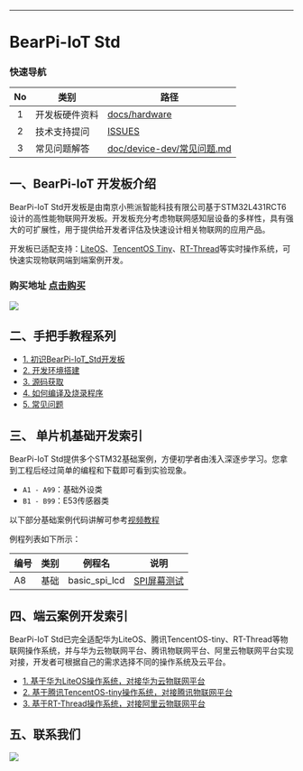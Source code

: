 
---
# BearPi-IoT Std
### 快速导航
| No | 类别 | 路径  |
| :----: | ---- |  ------------------------------------------------------------ |
| 1    | 开发板硬件资料 | [docs/hardware](/docs/hardware) |
| 2    | 技术支持提问 | [ISSUES](https://gitee.com/bearpi/bearpi-iot_std/issues) |
| 3    | 常见问题解答 | [doc/device-dev/常见问题.md](docs/device-dev/常见问题.md) |



## 一、BearPi-IoT  开发板介绍

BearPi-IoT Std开发板是由南京小熊派智能科技有限公司基于STM32L431RCT6设计的高性能物联网开发板。开发板充分考虑物联网感知层设备的多样性，具有强大的可扩展性，用于提供给开发者评估及快速设计相关物联网的应用产品。

开发板已适配支持：[LiteOS](https://gitee.com/bearpi/bearpi-iot_std_liteos)、[TencentOS Tiny](https://gitee.com/bearpi/bearpi-iot_std_tencentos-tiny)、[RT-Thread](https://gitee.com/bearpi/bearpi-iot_std_rt-thread)等实时操作系统，可快速实现物联网端到端案例开发。


### 购买地址 [点击购买](https://item.taobao.com/item.htm?id=608002911209)

![](docs/figures/bearpi_iot_std_info.png)



## 二、手把手教程系列


- [1. 初识BearPi-IoT_Std开发板](docs/device-dev/初识BearPi-IoT_Std开发板.md)
- [2. 开发环境搭建](docs/device-dev/开发环境搭建.md)
- [3. 源码获取](docs/device-dev/源码获取.md)
- [4. 如何编译及烧录程序](docs/device-dev/编译代码及烧录.md)
- [5. 常见问题](docs/device-dev/常见问题.md)


## 三、 单片机基础开发索引
BearPi-IoT Std提供多个STM32基础案例，方便初学者由浅入深逐步学习。您拿到工程后经过简单的编程和下载即可看到实验现象。

* `A1 - A99`：基础外设类
* `B1 - B99`：E53传感器类

以下部分基础案例代码讲解可参考[视频教程](https://www.bilibili.com/video/BV1S5411x71A)

例程列表如下所示：

| 编号 | 类别   | 例程名           | 说明                                                         |
| ---- | ------ | ---------------- | ------------------------------------------------------------ |
| A8   | 基础   | basic_spi_lcd           |  [SPI屏幕测试](/applications/A8_basic_spi_lcd)|


## 四、端云案例开发索引

BearPi-IoT Std已完全适配华为LiteOS、腾讯TencentOS-tiny、RT-Thread等物联网操作系统，并与华为云物联网平台、腾讯物联网平台、阿里云物联网平台实现对接，开发者可根据自己的需求选择不同的操作系统及云平台。

- [1. 基于华为LiteOS操作系统，对接华为云物联网平台](https://gitee.com/bearpi/bearpi-iot_std_liteos)
- [2. 基于腾讯TencentOS-tiny操作系统，对接腾讯物联网平台](https://gitee.com/bearpi/bearpi-iot_std_tencentos-tiny)
- [3. 基于RT-Thread操作系统，对接阿里云物联网平台](https://gitee.com/bearpi/bearpi-iot_std_rt-thread)

## 五、联系我们

![](docs/figures/bearpi_club_wechat.jpg)

